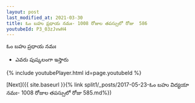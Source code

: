 ```yaml
---
layout: post
last_modified_at: 2021-03-30
title: ఓం బహు ప్రధాయ నమః- 1008 రోజుల తపస్సులో రోజు  586
youtubeId: P3_03zJvwH4
---
```

 
 
 ఓం బహు ప్రధాయ నమః  
 
 -  ఎవరు పుష్కలంగా ఇస్తారు 
 
  
 
  
 
 
 
 
 
 


{% include youtubePlayer.html id=page.youtubeId %}
 
[Next]({{ site.baseurl }}{% link  split1/_posts/2017-05-23-ఓం బహు విద్యయా నమః- 1008 రోజుల తపస్సులో రోజు  585.md%})
 
